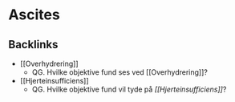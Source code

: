 # Ascites

## Backlinks
* [[Overhydrering]]
	* QG. Hvilke objektive fund ses ved [[Overhydrering]]?
* [[Hjerteinsufficiens]]
	* QG. Hvilke objektive fund vil tyde på *[[Hjerteinsufficiens]]*?

<!-- {BearID:EC493E70-E58F-496E-8773-9E73C3137ED9-21575-00002C4A3B4FF8F9} -->
